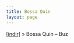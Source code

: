 ```yaml
---
title: Bossa Quin
layout: page
---
```


<a href="https://cloud.mail.ru/public/3fd1a8c59802/Bossa%20Quin%20-%20Buz" target="_blank">[indir]</a>  »  Bossa Quin &#8211; Buz